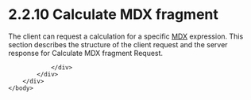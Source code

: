 <html dir="LTR" xmlns:mshelp="http://msdn.microsoft.com/mshelp" xmlns:ddue="http://ddue.schemas.microsoft.com/authoring/2003/5" xmlns:xlink="http://www.w3.org/1999/xlink" xmlns:tool="http://www.microsoft.com/tooltip">
    <head>
        <meta http-equiv="Content-Type" content="text/html; CHARSET=utf-8"></meta>
        <meta name="save" content="history"></meta>
        <title>2.2.10 Calculate MDX fragment</title>
        <xml>
            <mshelp:toctitle title="2.2.10 Calculate MDX fragment"></mshelp:toctitle>
            <mshelp:rltitle title="[MS-SSAS8]: Calculate MDX fragment"></mshelp:rltitle>
            <mshelp:keyword index="A" term="2e232e23-d522-4ee4-8c15-214b32793c7d"></mshelp:keyword>
            <mshelp:attr name="DCSext.ContentType" value="open specification"></mshelp:attr>
            <mshelp:attr name="AssetID" value="2e232e23-d522-4ee4-8c15-214b32793c7d"></mshelp:attr>
            <mshelp:attr name="TopicType" value="kbRef"></mshelp:attr>
            <mshelp:attr name="DCSext.Title" value="[MS-SSAS8]: Calculate MDX fragment" />
        </xml>
    </head>
    <body>
        <div id="header">
            <h1 class="heading">2.2.10 Calculate MDX fragment</h1>
        </div>
        <div id="mainSection">
            <div id="mainBody">
                <div id="allHistory" class="saveHistory"></div>
                <div id="sectionSection0" class="section" name="collapseableSection">
                    

<p>The client can request a calculation for a specific <a href="c527450b-f5bd-424b-8c98-ba6365288f35.html#gt_9b631ff5-dc89-45f0-a1c2-db6981e4804f">MDX</a> expression. This
section describes the structure of the client request and the server response
for Calculate MDX fragment Request.</p>


                </div>
            </div>
        </div>
    </body>
</html>